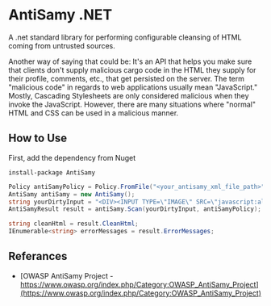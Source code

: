 AntiSamy .NET
========

A .net standard library for performing configurable cleansing of HTML coming from untrusted sources.

Another way of saying that could be: It's an API that helps you make sure that clients don't supply malicious cargo code in the HTML they supply for their profile, comments, etc., 
that get persisted on the server. The term "malicious code" in regards to web applications usually mean "JavaScript." Mostly, Cascading Stylesheets are only considered malicious 
when they invoke the JavaScript. However, there are many situations where "normal" HTML and CSS can be used in a malicious manner.

How to Use
----------
First, add the dependency from Nuget
```powershall
install-package AntiSamy
```

```csharp
Policy antiSamyPolicy = Policy.FromFile("<your_antisamy_xml_file_path>")
AntiSamy antiSamy = new AntiSamy(); 
string yourDirtyInput = "<DIV><INPUT TYPE=\"IMAGE\" SRC=\"javascript:alert('XSS');\"></DIV>";
AntiSamyResult result = antiSamy.Scan(yourDirtyInput, antiSamyPolicy);

string cleanHtml = result.CleanHtml; 
IEnumerable<string> errorMessages = result.ErrorMessages;
```

Referances
----------

* [OWASP AntiSamy Project - https://www.owasp.org/index.php/Category:OWASP_AntiSamy_Project](https://www.owasp.org/index.php/Category:OWASP_AntiSamy_Project)
